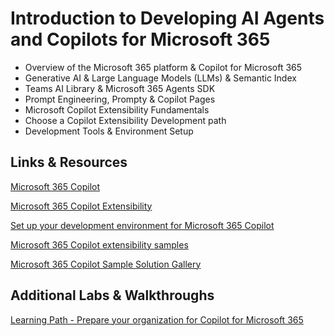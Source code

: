 # Introduction to Developing AI Agents and Copilots for Microsoft 365

- Overview of the Microsoft 365 platform & Copilot for Microsoft 365
- Generative AI & Large Language Models (LLMs) & Semantic Index
- Teams AI Library & Microsoft 365 Agents SDK
- Prompt Engineering, Prompty & Copilot Pages
- Microsoft Copilot Extensibility Fundamentals
- Choose a Copilot Extensibility Development path
- Development Tools & Environment Setup

## Links & Resources

[Microsoft 365 Copilot](https://learn.microsoft.com/en-us/copilot/microsoft-365/)

[Microsoft 365 Copilot Extensibility](https://learn.microsoft.com/en-us/microsoft-365-copilot/extensibility/)

[Set up your development environment for Microsoft 365 Copilot](https://learn.microsoft.com/en-us/microsoft-365-copilot/extensibility/prerequisites?source=recommendations)

[Microsoft 365 Copilot extensibility samples](https://learn.microsoft.com/en-us/microsoft-365-copilot/extensibility/samples)

[Microsoft 365 Copilot Sample Solution Gallery](https://adoption.microsoft.com/en-us/sample-solution-gallery/?product=Microsoft+Graph+connectors&product=Microsoft+365+Copilot)

## Additional Labs & Walkthroughs

[Learning Path - Prepare your organization for Copilot for Microsoft 365](https://learn.microsoft.com/en-us/training/paths/prepare-your-organization-microsoft-365-copilot/)

